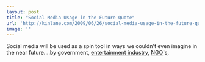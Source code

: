 ```yaml
---
layout: post
title: "Social Media Usage in the Future Quote"
url: 'http://kinlane.com/2009/06/26/social-media-usage-in-the-future-quote/'
image: ''
---
```


Social media will be used as a spin tool in ways we couldn't even imagine in the near future....by government, [entertainment industry][1], [NGO][2]'s,

   [1]: http://en.wikipedia.org/wiki/List_of_entertainment_industry_topics (List of entertainment industry topics)
   [2]: http://en.wikipedia.org/wiki/Non-governmental_organization (Non-governmental organization)
